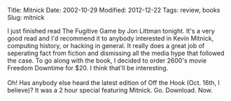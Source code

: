 Title: Mitnick
Date: 2002-10-29
Modified: 2012-12-22
Tags: review, books
Slug: mitnick

I just finished read The Fugitive Game by Jon Littman tonight. It's a very good read and I'd recommend it to anybody interested in Kevin Mitnick, computing history, or hacking in general. It really does a great job of seperating fact from fiction and dismissing all the media hype that followed the case. To go along with the book, I decided to order 2600's movie Freedom Downtime for $20. I think that'll be interesting.<br />
<br />
Oh! Has anybody else heard the latest edition of Off the Hook (Oct. 16th, I believe)? It was a 2 hour special featuring Mitnick. Go. Download. Now.

